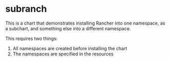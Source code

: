 # subranch

This is a chart that demonstrates installing Rancher into one namespace, as a subchart, and something else into a different namespace.

This requires two things:

1. All namespaces are created before installing the chart
2. The namespaces are specified in the resources
